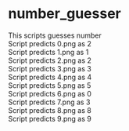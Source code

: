 # number_guesser
This scripts guesses number <br />
Script predicts 0.png as 2 <br />
Script predicts 1.png as 1 <br />
Script predicts 2.png as 2 <br />
Script predicts 3.png as 3 <br />
Script predicts 4.png as 4 <br />
Script predicts 5.png as 5 <br />
Script predicts 6.png as 0 <br />
Script predicts 7.png as 3 <br />
Script predicts 8.png as 8 <br />
Script predicts 9.png as 9 <br />
